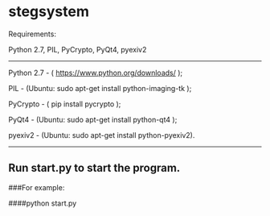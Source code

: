 # stegsystem

Requirements:  

Python 2.7, PIL, PyCrypto, PyQt4, pyexiv2

--------------------------------------------------------
Python 2.7 - ( https://www.python.org/downloads/ );

PIL  - (Ubuntu: sudo apt-get install python-imaging-tk );

PyCrypto  -  ( pip install pycrypto );

PyQt4    - (Ubuntu: sudo apt-get install python-qt4 );

pyexiv2  -  (Ubuntu: sudo apt-get install python-pyexiv2).

--------------------------------------------------------



Run start.py to start the program.
----------------------------------

###For example:

####python start.py
